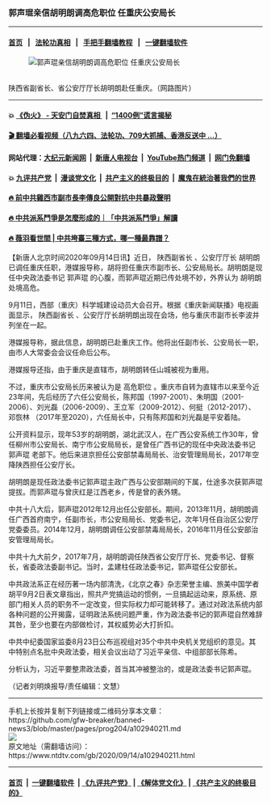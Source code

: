 ### 郭声琨亲信胡明朗调高危职位 任重庆公安局长
------------------------

#### [首页](https://github.com/gfw-breaker/banned-news3/blob/master/README.md) &nbsp;&nbsp;|&nbsp;&nbsp; [法轮功真相](https://github.com/begood0513/basic/blob/master/README.md)  &nbsp;&nbsp;|&nbsp;&nbsp; [手把手翻墙教程](https://github.com/gfw-breaker/guides/wiki)  &nbsp;&nbsp;|&nbsp;&nbsp; [一键翻墙软件](https://github.com/gfw-breaker/nogfw/blob/master/README.md)  



<div><div class="featured_image">
 <figure>
  <img alt="郭声琨亲信胡明朗调高危职位 任重庆公安局长" src="https://i.ntdtv.com/assets/uploads/2020/09/66-800x450.jpg"/>
 </figure><br/>
 <span class="caption">
  陕西省副省长、省公安厅厅长胡明朗赴任重庆。（网路图片）
 </span>
</div>
</div><hr/>

#### 💥 [《伪火》 - 天安门自焚真相 ](http://141.164.51.119:10000/videos/blog/weihuo.html)&nbsp; |&nbsp; [“1400例”谎言揭秘  ](http://141.164.51.119:10000/videos/blog/jiexi1400.html)

#### [ 🎬  翻墙必看视频（八九六四、法轮功、709大抓捕、香港反送中 ...）](https://github.com/gfw-breaker/links/blob/master/banned.md)

#### 网站代理：[大纪元新闻网](http://167.172.10.89:10080/gb/) &nbsp;|&nbsp; [新唐人电视台](http://167.172.10.89:8808/gb/)  &nbsp;|&nbsp; [YouTube热门频道](http://158.247.203.241/youtube.html) &nbsp;|&nbsp; [网门免翻墙](http://158.247.203.241:11000/show.aspx?name=ogHome)

#### 💥 [九评共产党](http://141.164.51.119:10000/videos/res/jiuping/)&nbsp; |&nbsp; [漫谈党文化](http://141.164.51.119:10000/videos/res/mtdwh/)&nbsp; |&nbsp; [共产主义的终极目的](http://141.164.51.119:10000/videos/res/zjmd/)&nbsp; |&nbsp; [魔鬼在統治著我們的世界](http://141.164.51.119:10000/videos/res/TheSpecter/)  

#### [ 🔥  前中共雞西市副市長李傳良公開對抗中共暴政聲明](http://141.164.51.119:10000/videos/news/../tui/index.html)

#### [ 🔥  中共派系鬥爭是怎麼形成的｜「中共派系鬥爭」解讀](http://141.164.51.119:10000/videos/news/don02.html)

#### [ 🔥  薇羽看世間 | 中共垮臺三種方式，哪一種最靠譜？](http://141.164.51.119:10000/videos/news/weiyu01.html)

<div><div class="post_content" itemprop="articleBody">
 <p>
  【新唐人北京时间2020年09月14日讯】近日，
  <ok href="https://www.ntdtv.com/gb/陕西副省长.htm">
   陕西副省长
  </ok>
  、公安厅厅长
  <ok href="https://www.ntdtv.com/gb/胡明朗.htm">
   胡明朗
  </ok>
  已调任重庆任职，港媒报导称，胡将担任重庆市副市长、公安局局长。胡明朗是现任中央政法委书记
  <ok href="https://www.ntdtv.com/gb/郭声琨.htm">
   郭声琨
  </ok>
  的心腹，而郭声琨近期已传处境不妙，外界认为
  <ok href="https://www.ntdtv.com/gb/胡明朗.htm">
   胡明朗
  </ok>
  处境高危。
 </p>
 <p>
  9月11日，西部（重庆）科学城建设动员大会召开。根据《重庆新闻联播》电视画面显示，
  <ok href="https://www.ntdtv.com/gb/陕西副省长.htm">
   陕西副省长
  </ok>
  、公安厅厅长胡明朗出现在会场，他与重庆市副市长李波并列坐在一起。
 </p>
 <p>
  港媒报导称，据此信息，胡明朗已赴重庆工作。他将出任副市长、公安局长一职，由市人大常委会会议任命后公布。
 </p>
 <p>
  港媒报导还指，由于重庆是直辖市，胡明朗转任山城被视为重用。
 </p>
 <p>
  不过，重庆市公安局长历来被认为是
  <ok href="https://www.ntdtv.com/gb/高危职位.htm">
   高危职位
  </ok>
  。重庆市自转为直辖市以来至今近23年间，先后经历了六任公安局长，陈邦国（1997-2001）、朱明国（2001-2006）、刘光磊（2006-2009）、王立军（2009-2012）、何挺（2012-2017）、
  <ok href="https://www.ntdtv.com/gb/邓恢林.htm">
   邓恢林
  </ok>
  （2017年至2020），六任局长中，只有陈邦国和刘光磊是平安着陆。
 </p>
 <p>
  公开资料显示，现年53岁的胡明朗，湖北武汉人，在广西公安系统工作30年，曾任柳州市公安局长、南宁市公安局局长，是曾任广西书记的现任中央政法委书记
  <ok href="https://www.ntdtv.com/gb/郭声琨.htm">
   郭声琨
  </ok>
  老部下。他后来进京担任公安部禁毒局局长、治安管理局局长，2017年空降陕西担任公安厅长。
 </p>
 <p>
  胡明朗是现任政法委书记郭声琨主政广西与公安部期间的下属，仕途多次获郭声琨提拔。而郭声琨与曾庆红是江西老乡，传是曾的表外甥。
 </p>
 <p>
  中共十八大后，郭声琨2012年12月出任公安部长。期间，2013年11月，胡明朗调任广西首府南宁，任副市长，市公安局局长、党委书记，次年1月任自治区公安厅党委委员。2014年12月，胡明朗调任公安部禁毒局局长，2016年11月任公安部治安管理局局长。
 </p>
 <p>
  中共十九大前夕，2017年7月，胡明朗调任陕西省公安厅厅长、党委书记、督察长，省委政法委副书记。当时，孟建柱任政法委书记，郭声琨任公安部长。
 </p>
 <p>
  中共政法系正在经历著一场内部清洗，《北京之春》杂志荣誉主编、旅美中国学者胡平9月2日表文章指出，照共产党搞运动的惯例，一旦搞起运动来，原系统、原部门相关人员的职务不一定改变，但实际权力却可能转移了。通过对政法系统内部各种问题的公开揭露，证明政法系统问题严重，作为政法委书记的郭声琨自然难辞其咎，至少也要在内部做检讨，其权威势必大打折扣。
 </p>
 <p>
  中共中纪委国家监委8月23日公布巡视组对35个中共中央机关党组织的意见。其中特别点名批中央政法委，相关会议出动了习近平亲信、中组部部长陈希。
 </p>
 <p>
  分析认为，习近平要整肃政法委，首当其冲被整治的，或是政法委书记郭声琨。
 </p>
 <p>
  （记者刘明焕报导/责任编辑：文慧）
 </p>
 <div class="single_ad">
 </div>
</div>
</div>
<hr/>
手机上长按并复制下列链接或二维码分享本文章：<br/>
https://github.com/gfw-breaker/banned-news3/blob/master/pages/prog204/a102940211.md <br/>
<a href='https://github.com/gfw-breaker/banned-news3/blob/master/pages/prog204/a102940211.md'><img src='https://github.com/gfw-breaker/banned-news3/blob/master/pages/prog204/a102940211.md.png'/></a> <br/>
原文地址（需翻墙访问）：https://www.ntdtv.com/gb/2020/09/14/a102940211.html


------------------------
#### [首页](https://github.com/gfw-breaker/banned-news3/blob/master/README.md) &nbsp;|&nbsp; [一键翻墙软件](https://github.com/gfw-breaker/nogfw/blob/master/README.md) &nbsp;| [《九评共产党》](https://github.com/gfw-breaker/9ping.md/blob/master/README.md#九评之一评共产党是什么) | [《解体党文化》](https://github.com/gfw-breaker/jtdwh.md/blob/master/README.md) | [《共产主义的终极目的》](https://github.com/gfw-breaker/gczydzjmd.md/blob/master/README.md)


<img src='http://gfw-breaker.win/banned-news3/pages/prog204/a102940211.md' width='0px' height='0px'/>